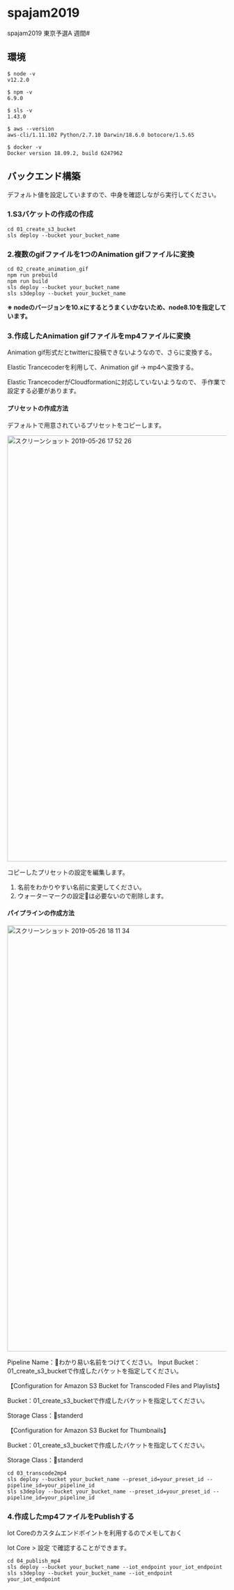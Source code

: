 # spajam2019
spajam2019 東京予選A 週間#

## 環境

```
$ node -v
v12.2.0

$ npm -v
6.9.0

$ sls -v
1.43.0

$ aws --version
aws-cli/1.11.102 Python/2.7.10 Darwin/18.6.0 botocore/1.5.65

$ docker -v
Docker version 18.09.2, build 6247962

```

## バックエンド構築
デフォルト値を設定していますので、中身を確認しながら実行してください。

### 1.S3バケットの作成の作成

```
cd 01_create_s3_bucket
sls deploy --bucket your_bucket_name
```

### 2.複数のgifファイルを1つのAnimation gifファイルに変換

```
cd 02_create_animation_gif
npm run prebuild
npm run build
sls deploy --bucket your_bucket_name
sls s3deploy --bucket your_bucket_name
```


**※ nodeのバージョンを10.xにするとうまくいかないため、node8.10を指定しています。**


### 3.作成したAnimation gifファイルをmp4ファイルに変換

Animation gif形式だとtwitterに投稿できないようなので、さらに変換する。

Elastic Trancecoderを利用して、Animation gif → mp4へ変換する。

Elastic TrancecoderがCloudformationに対応していないようなので、
手作業で設定する必要があります。

#### プリセットの作成方法

デフォルトで用意されているプリセットをコピーします。

<img width="976" alt="スクリーンショット 2019-05-26 17 52 26" src="https://user-images.githubusercontent.com/11880332/58379608-b655f800-7fe0-11e9-9b6d-fb7a140b9f0f.png">


コピーしたプリセットの設定を編集します。

1. 名前をわかりやすい名前に変更してください。
2. ウォーターマークの設定は必要ないので削除します。

#### パイプラインの作成方法

<img width="976" alt="スクリーンショット 2019-05-26 18 11 34" src="https://user-images.githubusercontent.com/11880332/58379678-e225ad80-7fe1-11e9-8124-aa3dc15c1c32.png">

Pipeline Name：わかり易い名前をつけてください。
Input Bucket：01_create_s3_bucketで作成したバケットを指定してください。

【Configuration for Amazon S3 Bucket for Transcoded Files and Playlists】

Bucket：01_create_s3_bucketで作成したバケットを指定してください。

Storage Class：standerd

【Configuration for Amazon S3 Bucket for Thumbnails】

Bucket：01_create_s3_bucketで作成したバケットを指定してください。

Storage Class：standerd


```
cd 03_transcode2mp4
sls deploy --bucket your_bucket_name --preset_id=your_preset_id --pipeline_id=your_pipeline_id
sls s3deploy --bucket your_bucket_name --preset_id=your_preset_id --pipeline_id=your_pipeline_id

```

### 4.作成したmp4ファイルをPublishする

Iot Coreのカスタムエンドポイントを利用するのでメモしておく

Iot Core > 設定 で確認することができます。

```
cd 04_publish_mp4
sls deploy --bucket your_bucket_name --iot_endpoint your_iot_endpoint
sls s3deploy --bucket your_bucket_name --iot_endpoint your_iot_endpoint
```
